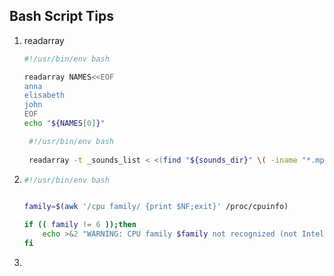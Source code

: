 ## Bash Script Tips

1. readarray

   ```bash
   #!/usr/bin/env bash
   
   readarray NAMES<<EOF
   anna
   elisabeth
   john
   EOF
   echo "${NAMES[0]}"
   ```

   ```bash
    #!/usr/bin/env bash
    
    readarray -t _sounds_list < <(find "${sounds_dir}" \( -iname "*.mp3" -o -iname "*.m4a" -o -iname "*.ogg" \) -printf '%P\n')
   ```

2. 
   ```bash
   #!/usr/bin/env bash
   
   
   family=$(awk '/cpu family/ {print $NF;exit}' /proc/cpuinfo)
   
   if (( family != 6 ));then
       echo >&2 "WARNING: CPU family $family not recognized (not Intel?):"
   fi
   ```

3. 
